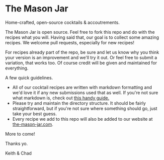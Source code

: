 The Mason Jar
===========

Home-crafted, open-source cocktails & accoutrements.

The Mason Jar is open source. Feel free to fork this repo and do with the recipes what you will. Having said that, our goal is to collect some amazing recipes. We welcome pull requests, especially for new recipes!

For recipes already part of the repo, be sure and let us know why you think your version is an improvement and we'll try it out. Or feel free to submit a variation, that works too.  Of course credit will be given and maintained for everything.

A few quick guidelines.

* All of our cocktail recipes are written with markdown formatting and we'd love it if any new submissions used that as well. If you're not sure what markdown is, check out [this handy guide.](http://daringfireball.net/projects/markdown/)
* Please try and maintain the directory structure. It should be fairly straightforward, but if you're not sure where something should go, just take your best guess.
* Every recipe we add to this repo will also be added to our website at [the-mason-jar.com](http://www.the-mason-jar.com).

More to come!

Thanks yo.

Keith & Chad
